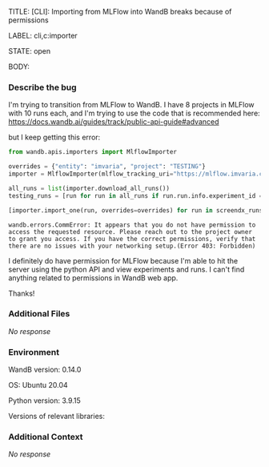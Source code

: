 TITLE:
[CLI]: Importing from MLFlow into WandB breaks because of permissions

LABEL:
cli,c:importer

STATE:
open

BODY:
### Describe the bug

I'm trying to transition from MLFlow to WandB. I have 8 projects in MLFlow with 10 runs each, and I'm trying to use the code that is recommended here: https://docs.wandb.ai/guides/track/public-api-guide#advanced

but I keep getting this error:

<!--- A minimal code snippet between the quotes below  -->
```python
from wandb.apis.importers import MlflowImporter

overrides = {"entity": "imvaria", "project": "TESTING"}
importer = MlflowImporter(mlflow_tracking_uri="https://mlflow.imvaria.com/")

all_runs = list(importer.download_all_runs())
testing_runs = [run for run in all_runs if run.run.info.experiment_id == '41']

[importer.import_one(run, overrides=overrides) for run in screendx_runs]
```

<!--- A full traceback of the exception in the quotes below -->
```shell
wandb.errors.CommError: It appears that you do not have permission to access the requested resource. Please reach out to the project owner to grant you access. If you have the correct permissions, verify that there are no issues with your networking setup.(Error 403: Forbidden) 
```

I definitely do have permission for MLFlow because I'm able to hit the server using the python API and view experiments and runs. I can't find anything related to permissions in WandB web app.

Thanks!

### Additional Files

_No response_

### Environment

WandB version: 0.14.0

OS: Ubuntu 20.04

Python version: 3.9.15

Versions of relevant libraries:


### Additional Context

_No response_

